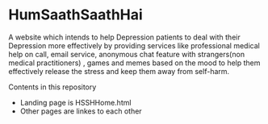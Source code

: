 # HumSaathSaathHai
A website which intends to help Depression patients to deal with their Depression more effectively by providing services like professional medical help on call, email service, anonymous chat feature with strangers(non medical practitioners) , games and memes based on the mood to help them effectively release the stress and keep them away from self-harm.

Contents in this repository
- Landing page is HSSHHome.html
- Other pages are linkes to each other

